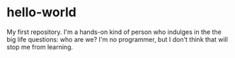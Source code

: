# hello-world
My first repository.
I'm a hands-on kind of person who indulges in the the big life questions: who are we?
I'm no programmer, but I don't think that will stop me from learning.
